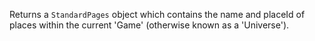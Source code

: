 Returns a `StandardPages` object which contains the name and placeId of places within the current 'Game' (otherwise known as a 'Universe').